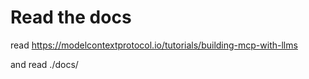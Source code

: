 # Read the docs

read <https://modelcontextprotocol.io/tutorials/building-mcp-with-llms>

and read ./docs/
